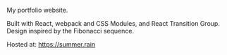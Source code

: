 My portfolio website.

Built with React, webpack and CSS Modules, and React Transition Group. Design inspired by the Fibonacci sequence.

Hosted at: https://summer.rain
